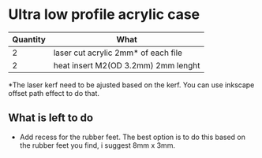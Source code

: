# Ultra low profile acrylic case

| Quantity | What                                 |
| -------- | ------------------------------------ |
| 2        | laser cut acrylic 2mm\* of each file |
| 2        | heat insert M2(OD 3.2mm) 2mm lenght  |

\*The laser kerf need to be ajusted based on the kerf. You can use inkscape offset path effect to do that.

## What is left to do

- Add recess for the rubber feet. The best option is to do this based on the rubber feet you find, i suggest 8mm x 3mm.
